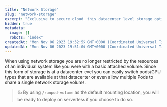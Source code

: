 ```yaml
---
title: "Network Storage"
slug: "network-storage"
excerpt: "Exclusive to secure cloud, this datacenter level storage option that can be shared between pods."
hidden: true
metadata: 
  image: []
  robots: "index"
createdAt: "Mon Nov 06 2023 19:32:55 GMT+0000 (Coordinated Universal Time)"
updatedAt: "Mon Nov 06 2023 19:51:06 GMT+0000 (Coordinated Universal Time)"
---
```


When using network storage you are no longer restricted by the resources of an individual system like you were with a basic attached volume. Since this form of storage is at a datacenter level you can easily switch pods/GPU types that are available at that datacenter or even allow multiple Pods to share a single network storage volume.

> 👍 By using `/runpod-volume` as the default mounting location, you will be ready to deploy on serverless if you choose to do so.

